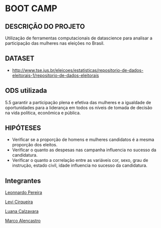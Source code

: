 # BOOT CAMP

## DESCRIÇÃO DO PROJETO
Utilização de ferramentas computacionais de datascience para analisar a participação das mulheres nas eleições no Brasil.

## DATASET
* http://www.tse.jus.br/eleicoes/estatisticas/repositorio-de-dados-eleitorais-1/repositorio-de-dados-eleitorais

## ODS utilizada
5.5 garantir a participação plena e efetiva das mulheres e a igualdade de oportunidades para a liderança em todos os níveis de tomada de decisão na vida política, econômica e pública.

## HIPÓTESES
* Verificar se a proporção de homens e mulheres candidatos é a mesma proporção dos eleitos.
* Verificar o quanto as despesas nas campanha influencia no sucesso da candidatura.
* Verificar o quanto a correlação entre as variáveis cor, sexo, grau de instrução, estado civil, idade influencia no sucesso da candidatura.



## Integrantes

[Leonnardo Pereira](https://github.com/leonnardoo)

[Levi Cirqueira](https://github.com/lcirqueirajr)

[Luana Calzavara](https://github.com/LuaCalzavara)

[Marco Alencastro](https://github.com/Marco87)
